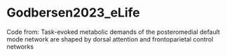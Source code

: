 # Godbersen2023_eLife
Code from: Task-evoked metabolic demands of the posteromedial default mode network are shaped by dorsal attention and frontoparietal control networks
